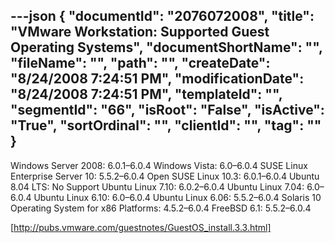 ---json
{
  "documentId": "2076072008",
  "title": "VMware Workstation: Supported Guest Operating Systems",
  "documentShortName": "",
  "fileName": "",
  "path": "",
  "createDate": "8/24/2008 7:24:51 PM",
  "modificationDate": "8/24/2008 7:24:51 PM",
  "templateId": "",
  "segmentId": "66",
  "isRoot": "False",
  "isActive": "True",
  "sortOrdinal": "",
  "clientId": "",
  "tag": ""
}
---

Windows Server 2008: 6.0.1–6.0.4
Windows Vista: 6.0–6.0.4
SUSE Linux Enterprise Server 10: 5.5.2–6.0.4
Open SUSE Linux 10.3: 6.0.1–6.0.4
Ubuntu 8.04 LTS: No Support
Ubuntu Linux 7.10: 6.0.2–6.0.4
Ubuntu Linux 7.04: 6.0–6.0.4
Ubuntu Linux 6.10: 6.0–6.0.4
Ubuntu Linux 6.06: 5.5.2–6.0.4
Solaris 10 Operating System for x86 Platforms: 4.5.2–6.0.4
FreeBSD 6.1: 5.5.2–6.0.4

[http://pubs.vmware.com/guestnotes/GuestOS_install.3.3.html]

